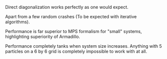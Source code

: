 Direct diagonalization works perfectly as one would expect.

Apart from a few random crashes (To be expected with iterative algorithms).

Performance is far superior to MPS formalism for "small" systems, highlighting superiority of Armadillo.

Performance completely tanks when system size increases. Anything with 5 particles on a 6 by 6 grid is completely impossible to work with at all.
